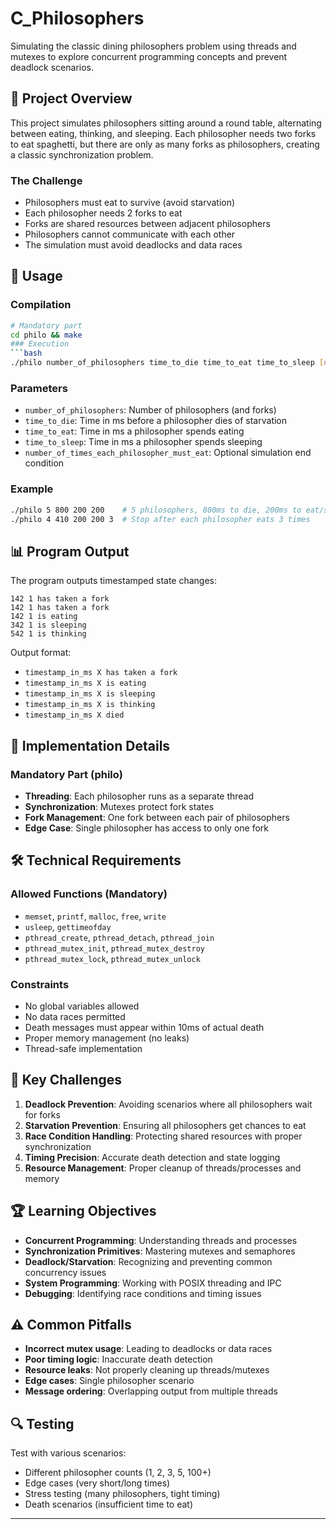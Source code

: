 # C_Philosophers
Simulating the classic dining philosophers problem using threads and mutexes to explore concurrent programming concepts and prevent deadlock scenarios.

## 📖 Project Overview

This project simulates philosophers sitting around a round table, alternating between eating, thinking, and sleeping. Each philosopher needs two forks to eat spaghetti, but there are only as many forks as philosophers, creating a classic synchronization problem.

### The Challenge
- Philosophers must eat to survive (avoid starvation)
- Each philosopher needs 2 forks to eat
- Forks are shared resources between adjacent philosophers
- Philosophers cannot communicate with each other
- The simulation must avoid deadlocks and data races

<!--## 🏗️ Project Structure

```
philosophers/
├── philo/                  # Mandatory part (threads + mutexes)
│   ├── Makefile
│   ├── *.h
│   └── *.c
└── philo_bonus/           # Bonus part (processes + semaphores)
    ├── Makefile
    ├── *.h
    └── *.c
```
-->
## 🚀 Usage

### Compilation
```bash
# Mandatory part
cd philo && make
### Execution
```bash
./philo number_of_philosophers time_to_die time_to_eat time_to_sleep [number_of_times_each_philosopher_must_eat]
```

### Parameters
- `number_of_philosophers`: Number of philosophers (and forks)
- `time_to_die`: Time in ms before a philosopher dies of starvation
- `time_to_eat`: Time in ms a philosopher spends eating
- `time_to_sleep`: Time in ms a philosopher spends sleeping
- `number_of_times_each_philosopher_must_eat`: Optional simulation end condition

### Example
```bash
./philo 5 800 200 200    # 5 philosophers, 800ms to die, 200ms to eat/sleep
./philo 4 410 200 200 3  # Stop after each philosopher eats 3 times
```

## 📊 Program Output

The program outputs timestamped state changes:
```
142 1 has taken a fork
142 1 has taken a fork
142 1 is eating
342 1 is sleeping
542 1 is thinking
```

Output format:
- `timestamp_in_ms X has taken a fork`
- `timestamp_in_ms X is eating`
- `timestamp_in_ms X is sleeping`
- `timestamp_in_ms X is thinking`
- `timestamp_in_ms X died`

## 🔧 Implementation Details

### Mandatory Part (philo)
- **Threading**: Each philosopher runs as a separate thread
- **Synchronization**: Mutexes protect fork states
- **Fork Management**: One fork between each pair of philosophers
- **Edge Case**: Single philosopher has access to only one fork
<!--
### Bonus Part (philo_bonus)
- **Processes**: Each philosopher runs as a separate process
- **Synchronization**: Semaphores manage fork availability
- **Fork Pool**: All forks available in the middle of the table
- **IPC**: Inter-process communication via semaphores
-->
## 🛠️ Technical Requirements

### Allowed Functions (Mandatory)
- `memset`, `printf`, `malloc`, `free`, `write`
- `usleep`, `gettimeofday`
- `pthread_create`, `pthread_detach`, `pthread_join`
- `pthread_mutex_init`, `pthread_mutex_destroy`
- `pthread_mutex_lock`, `pthread_mutex_unlock`
<!--
### Allowed Functions (Bonus)
- All mandatory functions plus:
- `fork`, `kill`, `exit`, `waitpid`
- `sem_open`, `sem_close`, `sem_post`, `sem_wait`, `sem_unlink`
-->
### Constraints
- No global variables allowed
- No data races permitted
- Death messages must appear within 10ms of actual death
- Proper memory management (no leaks)
- Thread-safe implementation

## 🎯 Key Challenges

1. **Deadlock Prevention**: Avoiding scenarios where all philosophers wait for forks
2. **Starvation Prevention**: Ensuring all philosophers get chances to eat
3. **Race Condition Handling**: Protecting shared resources with proper synchronization
4. **Timing Precision**: Accurate death detection and state logging
5. **Resource Management**: Proper cleanup of threads/processes and memory

## 🏆 Learning Objectives

- **Concurrent Programming**: Understanding threads and processes
- **Synchronization Primitives**: Mastering mutexes and semaphores
- **Deadlock/Starvation**: Recognizing and preventing common concurrency issues
- **System Programming**: Working with POSIX threading and IPC
- **Debugging**: Identifying race conditions and timing issues

## ⚠️ Common Pitfalls

- **Incorrect mutex usage**: Leading to deadlocks or data races
- **Poor timing logic**: Inaccurate death detection
- **Resource leaks**: Not properly cleaning up threads/mutexes
- **Edge cases**: Single philosopher scenario
- **Message ordering**: Overlapping output from multiple threads

## 🔍 Testing

Test with various scenarios:
- Different philosopher counts (1, 2, 3, 5, 100+)
- Edge cases (very short/long times)
- Stress testing (many philosophers, tight timing)
- Death scenarios (insufficient time to eat)

---
